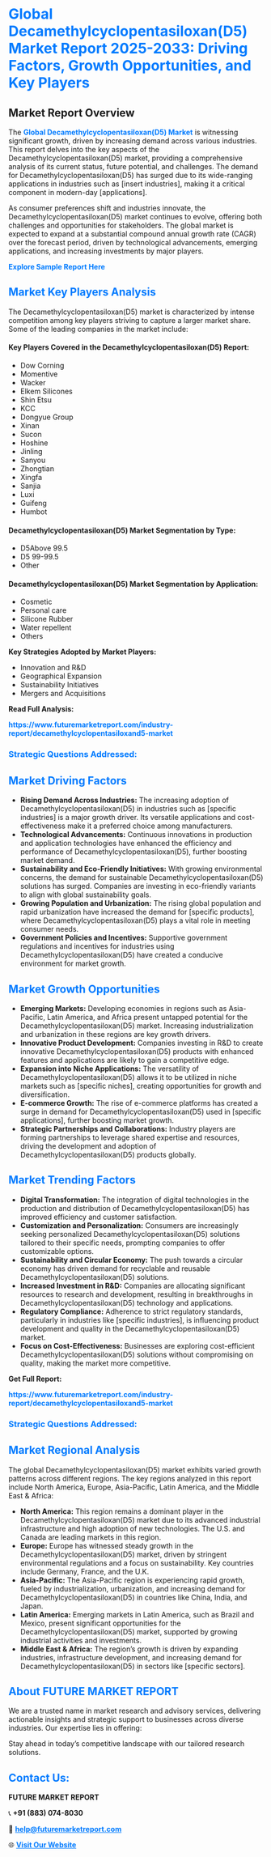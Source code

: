<h1 style="color: #007BFF;">Global Decamethylcyclopentasiloxan(D5) Market Report 2025-2033: Driving Factors, Growth Opportunities, and Key Players</h1>

<section id="overview">
<h2>Market Report Overview</h2>
<p>The <a href="https://www.futuremarketreport.com/industry-report/decamethylcyclopentasiloxand5-market" style="color: #007BFF; text-decoration: none;"><strong>Global Decamethylcyclopentasiloxan(D5) Market</strong></a> is witnessing significant growth, driven by increasing demand across various industries. This report delves into the key aspects of the Decamethylcyclopentasiloxan(D5) market, providing a comprehensive analysis of its current status, future potential, and challenges. The demand for Decamethylcyclopentasiloxan(D5) has surged due to its wide-ranging applications in industries such as [insert industries], making it a critical component in modern-day [applications].</p>
<p>As consumer preferences shift and industries innovate, the Decamethylcyclopentasiloxan(D5) market continues to evolve, offering both challenges and opportunities for stakeholders. The global market is expected to expand at a substantial compound annual growth rate (CAGR) over the forecast period, driven by technological advancements, emerging applications, and increasing investments by major players.</p>
</section>

<section id="overview">
<p><a href="https://www.futuremarketreport.com/request-sample/reportId=49112" style="color: #007BFF; text-decoration: none;"><strong>Explore Sample Report Here</strong></a></p>
</section>

<section id="key-players">
<h2 style="color: #007BFF;">Market Key Players Analysis</h2>
<p>The Decamethylcyclopentasiloxan(D5) market is characterized by intense competition among key players striving to capture a larger market share. Some of the leading companies in the market include:</p>
<h4>Key Players Covered in the Decamethylcyclopentasiloxan(D5) Report:</h4>
<ul><li>Dow Corning</li><li>Momentive</li><li>Wacker</li><li>Elkem Silicones</li><li>Shin Etsu</li><li>KCC</li><li>Dongyue Group</li><li>Xinan</li><li>Sucon</li><li>Hoshine</li><li>Jinling</li><li>Sanyou</li><li>Zhongtian</li><li>Xingfa</li><li>Sanjia</li><li>Luxi</li><li>Guifeng</li><li>Humbot</li></ul>
<h4>Decamethylcyclopentasiloxan(D5) Market Segmentation by Type:</h4>
<ul><li>D5Above 99.5</li><li>D5 99-99.5</li><li>Other</li></ul>

<h4>Decamethylcyclopentasiloxan(D5) Market Segmentation by Application:</h4>
<ul><li>Cosmetic</li><li>Personal care</li><li>Silicone Rubber</li><li>Water repellent</li><li>Others</li></ul>
<p><strong>Key Strategies Adopted by Market Players:</strong></p>
<ul>
<li>Innovation and R&D</li>
<li>Geographical Expansion</li>
<li>Sustainability Initiatives</li>
<li>Mergers and Acquisitions</li>
</ul>
</section>

<section>
<p><strong>Read Full Analysis: </strong></p><a href="https://www.futuremarketreport.com/industry-report/decamethylcyclopentasiloxand5-market" style="color: #007BFF; text-decoration: none;"><strong>https://www.futuremarketreport.com/industry-report/decamethylcyclopentasiloxand5-market</strong></a>
<h3 style="color: #007BFF;">Strategic Questions Addressed:</h3>
</section>

<section id="driving-factors">
<h2 style="color: #007BFF;">Market Driving Factors</h2>
<ul>
<li><strong>Rising Demand Across Industries:</strong> The increasing adoption of Decamethylcyclopentasiloxan(D5) in industries such as [specific industries] is a major growth driver. Its versatile applications and cost-effectiveness make it a preferred choice among manufacturers.</li>
<li><strong>Technological Advancements:</strong> Continuous innovations in production and application technologies have enhanced the efficiency and performance of Decamethylcyclopentasiloxan(D5), further boosting market demand.</li>
<li><strong>Sustainability and Eco-Friendly Initiatives:</strong> With growing environmental concerns, the demand for sustainable Decamethylcyclopentasiloxan(D5) solutions has surged. Companies are investing in eco-friendly variants to align with global sustainability goals.</li>
<li><strong>Growing Population and Urbanization:</strong> The rising global population and rapid urbanization have increased the demand for [specific products], where Decamethylcyclopentasiloxan(D5) plays a vital role in meeting consumer needs.</li>
<li><strong>Government Policies and Incentives:</strong> Supportive government regulations and incentives for industries using Decamethylcyclopentasiloxan(D5) have created a conducive environment for market growth.</li>
</ul>
</section>

<section id="growth-opportunities">
<h2 style="color: #007BFF;">Market Growth Opportunities</h2>
<ul>
<li><strong>Emerging Markets:</strong> Developing economies in regions such as Asia-Pacific, Latin America, and Africa present untapped potential for the Decamethylcyclopentasiloxan(D5) market. Increasing industrialization and urbanization in these regions are key growth drivers.</li>
<li><strong>Innovative Product Development:</strong> Companies investing in R&D to create innovative Decamethylcyclopentasiloxan(D5) products with enhanced features and applications are likely to gain a competitive edge.</li>
<li><strong>Expansion into Niche Applications:</strong> The versatility of Decamethylcyclopentasiloxan(D5) allows it to be utilized in niche markets such as [specific niches], creating opportunities for growth and diversification.</li>
<li><strong>E-commerce Growth:</strong> The rise of e-commerce platforms has created a surge in demand for Decamethylcyclopentasiloxan(D5) used in [specific applications], further boosting market growth.</li>
<li><strong>Strategic Partnerships and Collaborations:</strong> Industry players are forming partnerships to leverage shared expertise and resources, driving the development and adoption of Decamethylcyclopentasiloxan(D5) products globally.</li>
</ul>
</section>

<section id="trending-factors">
<h2 style="color: #007BFF;">Market Trending Factors</h2>
<ul>
<li><strong>Digital Transformation:</strong> The integration of digital technologies in the production and distribution of Decamethylcyclopentasiloxan(D5) has improved efficiency and customer satisfaction.</li>
<li><strong>Customization and Personalization:</strong> Consumers are increasingly seeking personalized Decamethylcyclopentasiloxan(D5) solutions tailored to their specific needs, prompting companies to offer customizable options.</li>
<li><strong>Sustainability and Circular Economy:</strong> The push towards a circular economy has driven demand for recyclable and reusable Decamethylcyclopentasiloxan(D5) solutions.</li>
<li><strong>Increased Investment in R&D:</strong> Companies are allocating significant resources to research and development, resulting in breakthroughs in Decamethylcyclopentasiloxan(D5) technology and applications.</li>
<li><strong>Regulatory Compliance:</strong> Adherence to strict regulatory standards, particularly in industries like [specific industries], is influencing product development and quality in the Decamethylcyclopentasiloxan(D5) market.</li>
<li><strong>Focus on Cost-Effectiveness:</strong> Businesses are exploring cost-efficient Decamethylcyclopentasiloxan(D5) solutions without compromising on quality, making the market more competitive.</li>
</ul>
</section>

<section>
<p><strong>Get Full Report: </strong></p><a href="https://www.futuremarketreport.com/industry-report/decamethylcyclopentasiloxand5-market" style="color: #007BFF; text-decoration: none;"><strong>https://www.futuremarketreport.com/industry-report/decamethylcyclopentasiloxand5-market</strong></a>
<h3 style="color: #007BFF;">Strategic Questions Addressed:</h3>
</section>


<section id="regional-analysis">
<h2 style="color: #007BFF;">Market Regional Analysis</h2>
<p>The global Decamethylcyclopentasiloxan(D5) market exhibits varied growth patterns across different regions. The key regions analyzed in this report include North America, Europe, Asia-Pacific, Latin America, and the Middle East & Africa:</p>
<ul>
<li><strong>North America:</strong> This region remains a dominant player in the Decamethylcyclopentasiloxan(D5) market due to its advanced industrial infrastructure and high adoption of new technologies. The U.S. and Canada are leading markets in this region.</li>
<li><strong>Europe:</strong> Europe has witnessed steady growth in the Decamethylcyclopentasiloxan(D5) market, driven by stringent environmental regulations and a focus on sustainability. Key countries include Germany, France, and the U.K.</li>
<li><strong>Asia-Pacific:</strong> The Asia-Pacific region is experiencing rapid growth, fueled by industrialization, urbanization, and increasing demand for Decamethylcyclopentasiloxan(D5) in countries like China, India, and Japan.</li>
<li><strong>Latin America:</strong> Emerging markets in Latin America, such as Brazil and Mexico, present significant opportunities for the Decamethylcyclopentasiloxan(D5) market, supported by growing industrial activities and investments.</li>
<li><strong>Middle East & Africa:</strong> The region’s growth is driven by expanding industries, infrastructure development, and increasing demand for Decamethylcyclopentasiloxan(D5) in sectors like [specific sectors].</li>
</ul>
</section>

<footer>
<h2 style="color: #007BFF;">About FUTURE MARKET REPORT</h2>
<p>We are a trusted name in market research and advisory services, delivering actionable insights and strategic support to businesses across diverse industries. Our expertise lies in offering:</p>

<p>Stay ahead in today’s competitive landscape with our tailored research solutions.</p>

<h2 style="color: #007BFF;">Contact Us:</h2>
<p><strong>FUTURE MARKET REPORT</strong></p>
<p>📞 <strong>+91 (883) 074-8030</strong></p>
<p>📧 <strong><a href="mailto:help@futuremarketreport.com" style="color: #007BFF;">help@futuremarketreport.com</a></strong></p>
<p>🌐 <strong><a href="https://www.futuremarketreport.com/" style="color: #007BFF;">Visit Our Website</a></strong></p>
</footer>